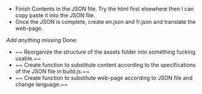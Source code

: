 - Finish Contents in the JSON file. Try the html first elsewhere then I can copy paste it into the JSON file.
- Once the JSON is complete, create en.json and fr.json and translate the web-page.

_Add anything missing_
Done:
- ~~ Reorganize the structure of the assets folder into something fucking usable.~~
- ~~ Create function to substitute content according to the specifications of the JSON file in build.js.~~
- ~~ Create function to substitute web-page according to JSON file and change language.~~
